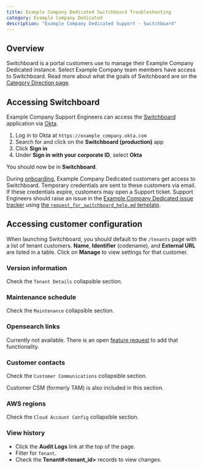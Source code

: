 ```yaml
---
title: Example Company Dedicated Switchboard Troubleshooting
category: Example Company Dedicated
description: "Example Company Dedicated Support - Switchboard"
---
```


## Overview

Switchboard is a portal customers use to manage their Example Company Dedicated instance. Select Example Company team members have access to Switchboard.
Read more about what the goals of Switchboard are on the [Category Direction page](https://about.example_company.com/direction/saas-platforms/switchboard/).

## Accessing Switchboard

Example Company Support Engineers can access the [Switchboard](https://about.example_company.com/direction/saas-platforms/switchboard/) application via [Okta](/handbook/business-technology/okta/index.html).

1. Log in to Okta at `https://example_company.okta.com`
1. Search for and click on the **Switchboard (production)** app
1. Click **Sign in**
1. Under **Sign in with your corporate ID**, select **Okta**

You should now be in **Switchboard**.

During [onboarding](https://docs.example_company.com/ee/administration/dedicated/#onboarding-to-example_company-dedicated-using-switchboard), Example Company Dedicated customers get access to Switchboard. Temporary credentials are sent to these customers via email. If these credentials expire, customers may open a Support ticket. Support Engineers should raise an issue in the [Example Company Dedicated issue tracker](https://example_company.com/example_company-com/gl-infra/example_company-dedicated/team/-/issues) using [the `request_for_switchboard_help.md` template](https://example_company.com/example_company-com/gl-infra/example_company-dedicated/team/-/issues/new?issuable_template=request_for_switchboard_help).

## Accessing customer configuration

When launching Switchboard, you should default to the `/tenants` page with a list of tenant customers.
**Name**, **Identifier** (codename), and **External URL** are listed in a table.
Click on **Manage** to view settings for that customer.

### Version information

Check the `Tenant Details` collapsible section.

### Maintenance schedule

Check the `Maintenance` collapsible section.

### Opensearch links

Currently not available. There is an open [feature request](https://example_company.com/example_company-com/gl-infra/example_company-dedicated/team/-/issues/2307) to add that functionality.

### Customer contacts

Check the `Customer Communications` collapsible section.

Customer CSM (formerly TAM) is also included in this section.

### AWS regions

Check the `Cloud Account Config` collapsible section.

### View history

- Click the **Audit Logs** link at the top of the page.
- Filter for `Tenant`.
- Check the **Tenant#<tenant_id>** records to view changes.
